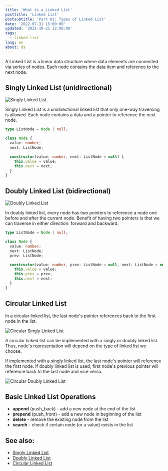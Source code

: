 ```yaml
---
title: 'What is a Linked List'
posttitle: 'Linked List'
postsubtitle: 'Part 01: Types of Linked List'
date: '2022-07-31 15:00:00'
updated: '2022-10-21 12:00:00'
tags:
  - linked list
lang: en
about: ds
---
```


A Linked List is a linear data structure where data elements are connected via series of nodes. Each node contains the data item and reference to the next node.

## Singly Linked List (unidirectional)

![Singly Linked List](/images/posts/linked-list/singly-linked-list.svg)

Singly Linked List is a unidirectional linked list that only one-way traversing is allowed. Each node contains a data and a pointer to reference the next node.

```ts
type ListNode = Node | null;

class Node {
  value: number;
  next: ListNode;

  constructor(value: number, next: ListNode = null) {
    this.value = value;
    this.next = next;
  }
}
```

## Doubly Linked List (bidirectional)

![Doubly Linked List](/images/posts/linked-list/doubly-linked-list.svg)

In doubly linked list, every node has two pointers to reference a node one before and after the current node. Benefit of having two pointers is that we can traverse in either direction: forward and backward.

```ts
type ListNode = Node | null;

class Node {
  value: number;
  next: ListNode;
  prev: ListNode;

  constructor(value: number, prev: ListNode = null, next: ListNode = null) {
    this.value = value;
    this.prev = prev;
    this.next = next;
  }
}
```

## Circular Linked List

In a circular linked list, the last node's pointer references back to the first node in the list.

![Circular Singly Linked List](/images/posts/linked-list/circular-singly-linked-list.svg)

A circular linked list can be implemented with a singly or doubly linked list. Thus, node's representation will depend on the type of linked list we choose.

If implemented with a singly linked list, the last node's pointer will reference the first node. If doubly linked list is used, first node's previous pointer will reference back to the last node and vice versa.

![Circular Doubly Linked List](/images/posts/linked-list/circular-doubly-linked-list.svg)

## Basic Linked List Operations

- **append** (push_back) - add a new node at the end of the list
- **prepend** (push_front) - add a new node in beginning of the list
- **delete** - remove the existing node from the list
- **search** - check if certain node (or a value) exists in the list

## See also:

- [Singly Linked List](./singly-linked-list)
- [Doubly Linked List](./doubly-linked-list)
- [Circular Linked List](./circular-linked-list)

